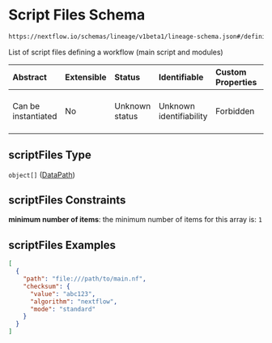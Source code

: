 # Script Files Schema

```txt
https://nextflow.io/schemas/lineage/v1beta1/lineage-schema.json#/definitions/Workflow/properties/scriptFiles
```

List of script files defining a workflow (main script and modules)

| Abstract            | Extensible | Status         | Identifiable            | Custom Properties | Additional Properties | Access Restrictions | Defined In                                                                                                   |
| :------------------ | :--------- | :------------- | :---------------------- | :---------------- | :-------------------- | :------------------ | :----------------------------------------------------------------------------------------------------------- |
| Can be instantiated | No         | Unknown status | Unknown identifiability | Forbidden         | Allowed               | none                | [nextflow-lineage-v1beta1-schema.json\*](../out/nextflow-lineage-v1beta1-schema.json "open original schema") |

## scriptFiles Type

`object[]` ([DataPath](nextflow-lineage-v1beta1-schema-definitions-datapath.md))

## scriptFiles Constraints

**minimum number of items**: the minimum number of items for this array is: `1`

## scriptFiles Examples

```json
[
  {
    "path": "file:///path/to/main.nf",
    "checksum": {
      "value": "abc123",
      "algorithm": "nextflow",
      "mode": "standard"
    }
  }
]
```
